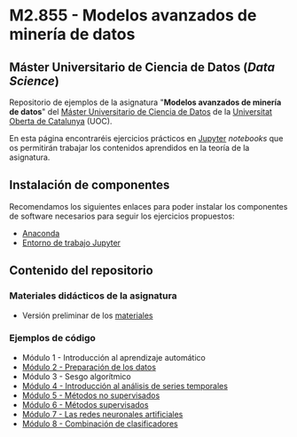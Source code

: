 # M2.855 - Modelos avanzados de minería de datos
## Máster Universitario de Ciencia de Datos (_Data Science_)

Repositorio de ejemplos de la asignatura "**Modelos avanzados de minería de datos**" del [Máster Universitario de Ciencia de Datos](https://www.uoc.edu/es/estudios/masters/master-universitario-data-science) de la [Universitat Oberta de Catalunya](http://www.uoc.edu) (UOC).

En esta página encontraréis ejercicios prácticos en [Jupyter](http://jupyter.org/) _notebooks_ que os permitirán trabajar los contenidos aprendidos en la teoría de la asignatura.

## Instalación de componentes
Recomendamos los siguientes enlaces para poder instalar los componentes de software necesarios para seguir los ejercicios propuestos:

- [Anaconda](https://www.anaconda.com/products/individual)
- [Entorno de trabajo Jupyter](http://jupyter.org/install.html)

## Contenido del repositorio

### Materiales didácticos de la asignatura

- Versión preliminar de los [materiales](./Materiales/)

### Ejemplos de código 

- Módulo 1 - Introducción al aprendizaje automático
- [Módulo 2 - Preparación de los datos](./M2/)
- Módulo 3 - Sesgo algorítmico
- [Módulo 4 - Introducción al análisis de series temporales](./M4/)
- [Módulo 5 - Métodos no supervisados](./M5/)
- [Módulo 6 - Métodos supervisados](./M6/)
- [Módulo 7 - Las redes neuronales artificiales](./M7/)
- [Módulo 8 - Combinación de clasificadores](./M8/)
